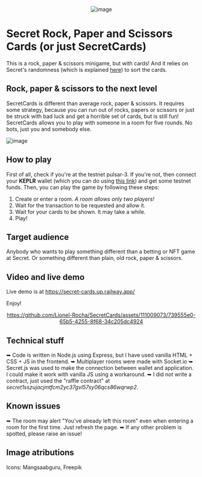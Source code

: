 <div align="center">
  
![image](https://github.com/Lionel-Rocha/SecretCards/assets/111009073/d462b08c-356b-4fcc-88d9-be30dbf8617c)

</div>

# Secret Rock, Paper and Scissors Cards (or just SecretCards)

This is a rock, paper & scissors minigame, but with cards! And it relies on Secret's randomness (which is explained [here](https://docs.scrt.network/secret-network-documentation/development/development-concepts/randomness-api)) to sort the cards.

## Rock, paper & scissors to the next level

SecretCards is different than average rock, paper & scissors. It requires some strategy, because you can run out of rocks, papers or scissors or just be struck with bad luck and get a horrible set of cards, but is still fun! SecretCards allows you to play with someone in a room for five rounds. No bots, just you and somebody else. 

![image](https://github.com/Lionel-Rocha/SecretCards/assets/111009073/0b16abee-fdd8-42c3-aec8-a563cc857bce)

## How to play
First of all, check if you're at the testnet pulsar-3. If you're not, then connect your **KEPLR** wallet (which you can do using [this link](https://keplr-connect-pulsar3.vercel.app/)) and get some testnet funds. Then, you can play the game by following these steps:

1. Create or enter a room. *A room allows only two players!*
2. Wait for the transaction to be requested and allow it.
3. Wait for your cards to be shown. It may take a while.
4. Play!

## Target audience
Anybody who wants to play something different than a betting or NFT game at Secret. Or something different than plain, old rock, paper & scissors. 

## Video and live demo


Live demo is at https://secret-cards.up.railway.app/

Enjoy!
<div align="center">

https://github.com/Lionel-Rocha/SecretCards/assets/111009073/739555e0-65b5-4255-8f68-34c205dc4924

</div>

## Technical stuff

➥ Code is written in Node.js using Express, but I have used vanilla HTML + CSS + JS in the frontend. 
➥ Multiplayer rooms were made with Socket.io
➥ Secret.js was used to make the connection between wallet and application. I could make it work with vanilla JS using a workaround.
➥ I did not write a contract, just used the "raffle contract" at *secret1sszujacjmtfcm2yc37gvl57sy06qcs86wqrwp2*.

## Known issues

➥ The room may alert "You've already left this room" even when entering a room for the first time. Just refresh the page.
➥ If any other problem is spotted, please raise an issue!

## Image atributions
Icons: Mangsaabguru, Freepik

